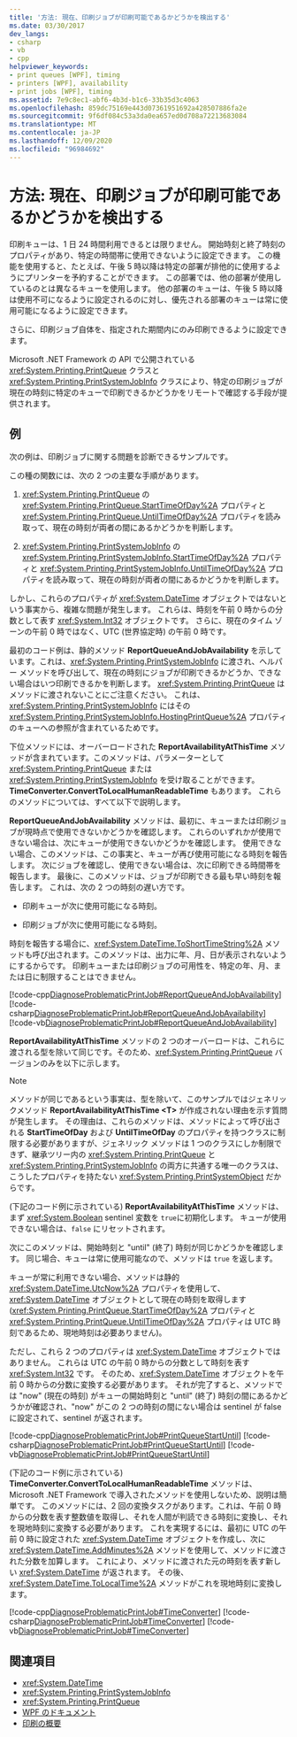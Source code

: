 ```yaml
---
title: '方法: 現在、印刷ジョブが印刷可能であるかどうかを検出する'
ms.date: 03/30/2017
dev_langs:
- csharp
- vb
- cpp
helpviewer_keywords:
- print queues [WPF], timing
- printers [WPF], availability
- print jobs [WPF], timing
ms.assetid: 7e9c8ec1-abf6-4b3d-b1c6-33b35d3c4063
ms.openlocfilehash: 859dc75169e443d07361951692a428507886fa2e
ms.sourcegitcommit: 9f6df084c53a3da0ea657ed0d708a72213683084
ms.translationtype: MT
ms.contentlocale: ja-JP
ms.lasthandoff: 12/09/2020
ms.locfileid: "96984692"
---
```

# <a name="how-to-discover-whether-a-print-job-can-be-printed-at-this-time-of-day"></a>方法: 現在、印刷ジョブが印刷可能であるかどうかを検出する
印刷キューは、1 日 24 時間利用できるとは限りません。 開始時刻と終了時刻のプロパティがあり、特定の時間帯に使用できないように設定できます。 この機能を使用すると、たとえば、午後 5 時以降は特定の部署が排他的に使用するようにプリンターを予約することができます。 この部署では、他の部署が使用しているのとは異なるキューを使用します。 他の部署のキューは、午後 5 時以降は使用不可になるように設定されるのに対し、優先される部署のキューは常に使用可能になるように設定できます。  
  
 さらに、印刷ジョブ自体を、指定された期間内にのみ印刷できるように設定できます。  
  
 Microsoft .NET Framework の API で公開されている <xref:System.Printing.PrintQueue> クラスと <xref:System.Printing.PrintSystemJobInfo> クラスにより、特定の印刷ジョブが現在の時刻に特定のキューで印刷できるかどうかをリモートで確認する手段が提供されます。  
  
## <a name="example"></a>例  
 次の例は、印刷ジョブに関する問題を診断できるサンプルです。  
  
 この種の関数には、次の 2 つの主要な手順があります。  
  
1. <xref:System.Printing.PrintQueue> の <xref:System.Printing.PrintQueue.StartTimeOfDay%2A> プロパティと <xref:System.Printing.PrintQueue.UntilTimeOfDay%2A> プロパティを読み取って、現在の時刻が両者の間にあるかどうかを判断します。  
  
2. <xref:System.Printing.PrintSystemJobInfo> の <xref:System.Printing.PrintSystemJobInfo.StartTimeOfDay%2A> プロパティと <xref:System.Printing.PrintSystemJobInfo.UntilTimeOfDay%2A> プロパティを読み取って、現在の時刻が両者の間にあるかどうかを判断します。  
  
 しかし、これらのプロパティが <xref:System.DateTime> オブジェクトではないという事実から、複雑な問題が発生します。 これらは、時刻を午前 0 時からの分数として表す <xref:System.Int32> オブジェクトです。 さらに、現在のタイム ゾーンの午前 0 時ではなく、UTC (世界協定時) の午前 0 時です。  
  
 最初のコード例は、静的メソッド **ReportQueueAndJobAvailability** を示しています。これは、<xref:System.Printing.PrintSystemJobInfo> に渡され、ヘルパー メソッドを呼び出して、現在の時刻にジョブが印刷できるかどうか、できない場合はいつ印刷できるかを判断します。 <xref:System.Printing.PrintQueue> はメソッドに渡されないことにご注意ください。 これは、<xref:System.Printing.PrintSystemJobInfo> にはその <xref:System.Printing.PrintSystemJobInfo.HostingPrintQueue%2A> プロパティのキューへの参照が含まれているためです。  
  
 下位メソッドには、オーバーロードされた **ReportAvailabilityAtThisTime** メソッドが含まれています。このメソッドは、パラメーターとして <xref:System.Printing.PrintQueue> または <xref:System.Printing.PrintSystemJobInfo> を受け取ることができます。 **TimeConverter.ConvertToLocalHumanReadableTime** もあります。 これらのメソッドについては、すべて以下で説明します。  
  
 **ReportQueueAndJobAvailability** メソッドは、最初に、キューまたは印刷ジョブが現時点で使用できないかどうかを確認します。 これらのいずれかが使用できない場合は、次にキューが使用できないかどうかを確認します。 使用できない場合、このメソッドは、この事実と、キューが再び使用可能になる時刻を報告します。 次にジョブを確認し、使用できない場合は、次に印刷できる時間帯を報告します。 最後に、このメソッドは、ジョブが印刷できる最も早い時刻を報告します。 これは、次の 2 つの時刻の遅い方です。  
  
- 印刷キューが次に使用可能になる時刻。  
  
- 印刷ジョブが次に使用可能になる時刻。  
  
 時刻を報告する場合に、<xref:System.DateTime.ToShortTimeString%2A> メソッドも呼び出されます。このメソッドは、出力に年、月、日が表示されないようにするからです。 印刷キューまたは印刷ジョブの可用性を、特定の年、月、または日に制限することはできません。  
  
 [!code-cpp[DiagnoseProblematicPrintJob#ReportQueueAndJobAvailability](~/samples/snippets/cpp/VS_Snippets_Wpf/DiagnoseProblematicPrintJob/CPP/Program.cpp#reportqueueandjobavailability)]
 [!code-csharp[DiagnoseProblematicPrintJob#ReportQueueAndJobAvailability](~/samples/snippets/csharp/VS_Snippets_Wpf/DiagnoseProblematicPrintJob/CSharp/Program.cs#reportqueueandjobavailability)]
 [!code-vb[DiagnoseProblematicPrintJob#ReportQueueAndJobAvailability](~/samples/snippets/visualbasic/VS_Snippets_Wpf/DiagnoseProblematicPrintJob/visualbasic/program.vb#reportqueueandjobavailability)]  
  
 **ReportAvailabilityAtThisTime** メソッドの 2 つのオーバーロードは、これらに渡される型を除いて同じです。そのため、<xref:System.Printing.PrintQueue> バージョンのみを以下に示します。  
  
> [!NOTE]
> メソッドが同じであるという事実は、型を除いて、このサンプルではジェネリックメソッド **ReportAvailabilityAtThisTime \<T>** が作成されない理由を示す質問が発生します。 その理由は、これらのメソッドは、メソッドによって呼び出される **StartTimeOfDay** および **UntilTimeOfDay** のプロパティを持つクラスに制限する必要がありますが、ジェネリック メソッドは 1 つのクラスにしか制限できず、継承ツリー内の <xref:System.Printing.PrintQueue> と <xref:System.Printing.PrintSystemJobInfo> の両方に共通する唯一のクラスは、こうしたプロパティを持たない <xref:System.Printing.PrintSystemObject> だからです。  
  
 (下記のコード例に示されている) **ReportAvailabilityAtThisTime** メソッドは、まず <xref:System.Boolean> sentinel 変数を `true`に初期化します。 キューが使用できない場合は、`false` にリセットされます。  
  
 次にこのメソッドは、開始時刻と "until" (終了) 時刻が同じかどうかを確認します。 同じ場合、キューは常に使用可能なので、メソッドは `true` を返します。  
  
 キューが常に利用できない場合、メソッドは静的 <xref:System.DateTime.UtcNow%2A> プロパティを使用して、<xref:System.DateTime> オブジェクトとして現在の時刻を取得します (<xref:System.Printing.PrintQueue.StartTimeOfDay%2A> プロパティと <xref:System.Printing.PrintQueue.UntilTimeOfDay%2A> プロパティは UTC 時刻であるため、現地時刻は必要ありません)。  
  
 ただし、これら 2 つのプロパティは <xref:System.DateTime> オブジェクトではありません。 これらは UTC の午前 0 時からの分数として時刻を表す <xref:System.Int32> です。 そのため、<xref:System.DateTime> オブジェクトを午前 0 時からの分数に変換する必要があります。 それが完了すると、メソッドでは "now" (現在の時刻) がキューの開始時刻と "until" (終了) 時刻の間にあるかどうかが確認され、"now" がこの 2 つの時刻の間にない場合は sentinel が false に設定されて、sentinel が返されます。  
  
 [!code-cpp[DiagnoseProblematicPrintJob#PrintQueueStartUntil](~/samples/snippets/cpp/VS_Snippets_Wpf/DiagnoseProblematicPrintJob/CPP/Program.cpp#printqueuestartuntil)]
 [!code-csharp[DiagnoseProblematicPrintJob#PrintQueueStartUntil](~/samples/snippets/csharp/VS_Snippets_Wpf/DiagnoseProblematicPrintJob/CSharp/Program.cs#printqueuestartuntil)]
 [!code-vb[DiagnoseProblematicPrintJob#PrintQueueStartUntil](~/samples/snippets/visualbasic/VS_Snippets_Wpf/DiagnoseProblematicPrintJob/visualbasic/program.vb#printqueuestartuntil)]  
  
 (下記のコード例に示されている) **TimeConverter.ConvertToLocalHumanReadableTime** メソッドは、Microsoft .NET Framework で導入されたメソッドを使用しないため、説明は簡単です。 このメソッドには、2 回の変換タスクがあります。これは、午前 0 時からの分数を表す整数値を取得し、それを人間が判読できる時刻に変換し、それを現地時刻に変換する必要があります。 これを実現するには、最初に UTC の午前 0 時に設定された <xref:System.DateTime> オブジェクトを作成し、次に <xref:System.DateTime.AddMinutes%2A> メソッドを使用して、メソッドに渡された分数を加算します。 これにより、メソッドに渡された元の時刻を表す新しい <xref:System.DateTime> が返されます。 その後、<xref:System.DateTime.ToLocalTime%2A> メソッドがこれを現地時刻に変換します。  
  
 [!code-cpp[DiagnoseProblematicPrintJob#TimeConverter](~/samples/snippets/cpp/VS_Snippets_Wpf/DiagnoseProblematicPrintJob/CPP/Program.cpp#timeconverter)]
 [!code-csharp[DiagnoseProblematicPrintJob#TimeConverter](~/samples/snippets/csharp/VS_Snippets_Wpf/DiagnoseProblematicPrintJob/CSharp/Program.cs#timeconverter)]
 [!code-vb[DiagnoseProblematicPrintJob#TimeConverter](~/samples/snippets/visualbasic/VS_Snippets_Wpf/DiagnoseProblematicPrintJob/visualbasic/program.vb#timeconverter)]  
  
## <a name="see-also"></a>関連項目

- <xref:System.DateTime>
- <xref:System.Printing.PrintSystemJobInfo>
- <xref:System.Printing.PrintQueue>
- [WPF のドキュメント](documents-in-wpf.md)
- [印刷の概要](printing-overview.md)
